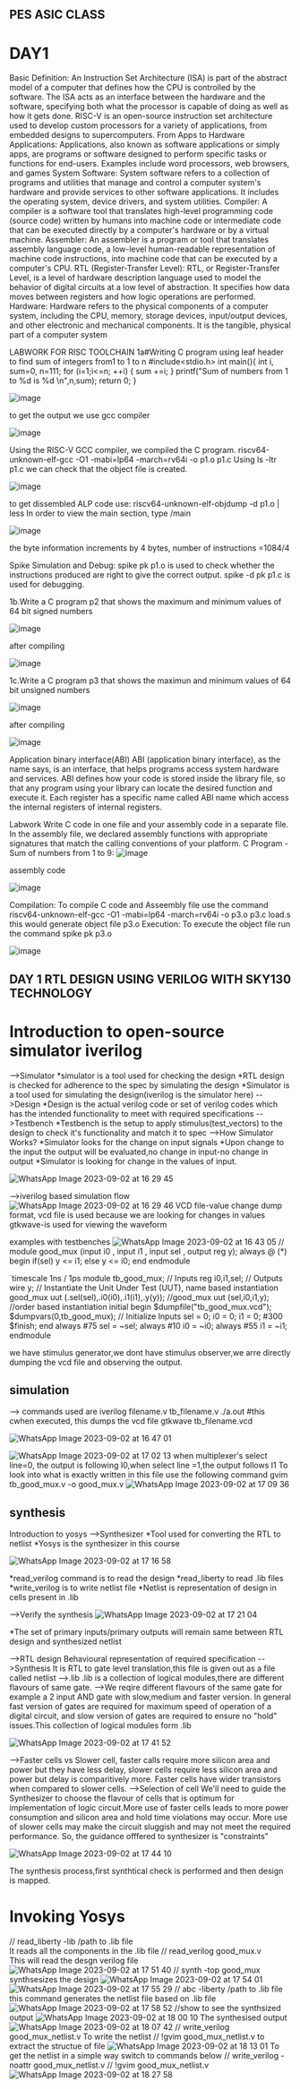 ## PES ASIC CLASS
# DAY1
Basic Definition: An Instruction Set Architecture (ISA) is part of the abstract model of a computer that defines how the CPU is controlled by the software. The ISA acts as an interface between the hardware and the software, specifying both what the processor is capable of doing as well as how it gets done.
RISC-V is an open-source instruction set architecture used to develop custom processors for a variety of applications, from embedded designs to supercomputers. From Apps to Hardware
Applications: Applications, also known as software applications or simply apps, are programs or software designed to perform specific tasks or functions for end-users. Examples include word processors, web browsers, and games
System Software: System software refers to a collection of programs and utilities that manage and control a computer system's hardware and provide services to other software applications. It includes the operating system, device drivers, and system utilities.
Compiler: A compiler is a software tool that translates high-level programming code (source code) written by humans into machine code or intermediate code that can be executed directly by a computer's hardware or by a virtual machine.
Assembler: An assembler is a program or tool that translates assembly language code, a low-level human-readable representation of machine code instructions, into machine code that can be executed by a computer's CPU.
RTL (Register-Transfer Level): RTL, or Register-Transfer Level, is a level of hardware description language used to model the behavior of digital circuits at a low level of abstraction. It specifies how data moves between registers and how logic operations are performed.
Hardware: Hardware refers to the physical components of a computer system, including the CPU, memory, storage devices, input/output devices, and other electronic and mechanical components. It is the tangible, physical part of a computer system

LABWORK FOR RISC TOOLCHAIN
1a#Writing C program using leaf header to find sum of integers from1 to 1 to n
 #include<stdio.h>
 int main(){
   int i, sum=0, n=111;
   for (i=1;i<=n; ++i) {
   sum +=i;
   } 
  printf("Sum of numbers from 1 to %d is %d \n",n,sum);
 return 0;
  }

![image](https://github.com/pavithra7369/asic/assets/143084423/8ea3e3ed-bccb-4517-be05-5d4939c223be)

 to get the output we use gcc compiler
 
 ![image](https://github.com/pavithra7369/asic/assets/143084423/91ac5138-57b9-4b6b-b08a-4c840ae1a881)
 
Using the RISC-V GCC compiler, we compiled the C program. riscv64-unknown-elf-gcc -O1 -mabi=lp64 -march=rv64i -o p1.o p1.c Using ls -ltr p1.c we can check that the object file is created.

![image](https://github.com/pavithra7369/asic/assets/143084423/93da6b2c-c8a3-46e8-8faa-8b6a0f76788a)

to get dissembled ALP code use: riscv64-unknown-elf-objdump -d p1.o | less
In order to view the main section, type /main

![image](https://github.com/pavithra7369/asic/assets/143084423/b9202056-49b6-412d-b58f-2c640ff17033)

the byte information increments by 4 bytes,
number of instructions =1084/4

Spike Simulation and Debug: spike pk p1.o is used to check whether the instructions produced are right to give the correct output.
spike -d pk p1.c is used for debugging.

1b.Write a C program p2 that shows the maximum and minimum values of 64 bit signed numbers

![image](https://github.com/pavithra7369/asic/assets/143084423/70ea471f-02f6-4412-9b1f-7953d2bac52c)

after compiling

![image](https://github.com/pavithra7369/asic/assets/143084423/675cb8c6-e0f2-4da9-8450-2a62243a167d)

1c.Write a C program p3 that shows the maximun and minimum values of 64 bit unsigned numbers

![image](https://github.com/pavithra7369/asic/assets/143084423/585f71cf-bbfe-4025-b04a-803f9a7ab667)

after compiling

![image](https://github.com/pavithra7369/asic/assets/143084423/ca7c3286-7a23-4de3-b32c-e20328e58f13)


Application binary interface(ABI)
ABI (application binary interface), as the name says, is an interface, that helps programs access system hardware and services.
ABI defines how your code is stored inside the library file, so that any program using your library can locate the desired function and execute it.
Each register has a specific name called ABI name which access the internal registers of internal registers.

Labwork
Write C code in one file and your assembly code in a separate file. In the assembly file, we declared assembly functions with appropriate signatures that match the calling conventions of your platform.
C Program - Sum of numbers from 1 to 9:
![image](https://github.com/pavithra7369/asic/assets/143084423/ffeb1c5f-fac0-45b2-bf37-2abefc7f3a5f)

assembly code

![image](https://github.com/pavithra7369/asic/assets/143084423/b94e6ba2-d773-4b2b-97ba-545858901e97)

Compilation: To compile C code and Asseembly file use the command
riscv64-unknown-elf-gcc -O1 -mabi=lp64 -march=rv64i -o p3.o p3.c load.s this would generate object file p3.o
Execution: To execute the object file run the command spike pk p3.o

![image](https://github.com/pavithra7369/asic/assets/143084423/a296774b-3f68-4b6c-a2f0-a8cc4f064c02)


## DAY 1 RTL DESIGN USING VERILOG WITH SKY130 TECHNOLOGY
# **Introduction to open-source simulator iverilog**
-->Simulator
   *simulator is a tool used for checking the design
   *RTL design is checked for adherence to the spec by simulating the design
   *Simulator is a tool used for simulating the design(iverilog is the simulator here)
-->Design
   *Design is the actual verilog code or set of verilog codes which has the intended functionality to meet with required specifications
-->Testbench
     *Testbench is the setup to apply stimulus(test_vectors) to the design to check it's functionality and match it to spec
-->How Simulator Works?
   *Simulator looks for the change on input signals
   *Upon change to the input the output will be evaluated,no change in input-no change in output
   *Simulator is looking for change in the values of input.
   
   ![WhatsApp Image 2023-09-02 at 16 29 45](https://github.com/pavithra7369/asic/assets/143084423/621d6e08-28d5-4e9e-9b27-99340d98eb39)

 -->iverilog based simulation flow
 ![WhatsApp Image 2023-09-02 at 16 29 46](https://github.com/pavithra7369/asic/assets/143084423/5f5a8767-af09-4633-8363-4813dfe20400)
  VCD file-value change dump format, vcd file is used because we are looking for changes in values
  gtkwave-is used for viewing the waveform
  
  examples with testbenches
  ![WhatsApp Image 2023-09-02 at 16 43 05](https://github.com/pavithra7369/asic/assets/143084423/f358224b-06af-4b64-9e21-846920cab8aa)
 // module good_mux (input i0 , input i1 , input sel , output reg y); 
	always @ (*)
	begin
		if(sel)
		y <= i1;
		else 
		y <= i0;
	end
endmodule


`timescale 1ns / 1ps
module tb_good_mux;
// Inputs
reg i0,i1,sel;
// Outputs
wire y;
  		// Instantiate the Unit Under Test (UUT), name based instantiation
	good_mux uut (.sel(sel),.i0(i0),.i1(i1),.y(y));
	//good_mux uut (sel,i0,i1,y);  //order based instantiation
initial begin
	$dumpfile("tb_good_mux.vcd");
	$dumpvars(0,tb_good_mux);
	// Initialize Inputs
	sel = 0;
	i0 = 0;
	i1 = 0;
	#300 $finish;
end
always #75 sel = ~sel;
always #10 i0 = ~i0;
always #55 i1 = ~i1;
endmodule

we have stimulus generator,we dont have stimulus observer,we arre directly dumping the vcd file and observing the output.

## simulation
--> commands used are
 iverilog filename.v tb_filename.v
./a.out      #this cwhen executed, this dumps the vcd file
 gtkwave tb_filename.vcd
 
![WhatsApp Image 2023-09-02 at 16 47 01](https://github.com/pavithra7369/asic/assets/143084423/c70b5b97-cbee-4720-8392-00adf48a804e)

![WhatsApp Image 2023-09-02 at 17 02 13](https://github.com/pavithra7369/asic/assets/143084423/99377cec-3618-4696-9820-52b74b68dd5c)
when multiplexer's select line=0, the output is following I0,when select line =1,the output follows I1
To look into what is exactly written in this file use the following command
gvim tb_good_mux.v -o good_mux.v
![WhatsApp Image 2023-09-02 at 17 09 36](https://github.com/pavithra7369/asic/assets/143084423/c79ddabd-79a4-400d-af11-e79a2ef75a82)


## synthesis
  Introduction to yosys
-->Synthesizer
  *Tool used for converting the RTL to netlist
  *Yosys is the synthesizer in this course

![WhatsApp Image 2023-09-02 at 17 16 58](https://github.com/pavithra7369/asic/assets/143084423/85768ab1-2d4d-4f61-aba8-ba40aa572a16)

*read_verilog command is to read the design
*read_liberty to read .lib files
*write_verilog is to write netlist file
*Netlist is representation of design in cells present in .lib

-->Verify the synthesis
![WhatsApp Image 2023-09-02 at 17 21 04](https://github.com/pavithra7369/asic/assets/143084423/d342605e-586e-450b-94fb-5868e3f1c2ac)

*The set of primary inputs/primary outputs will remain same between RTL design and synthesized netlist

-->RTL design 
Behavioural representation of required specification
-->Synthesis
 It is RTL to gate level translation,this file is given out as a file called netlist
-->.lib
.lib is a collection of logical modules,there are different flavours of same gate.
-->We reqire different flavours of the same gate for example a 2 input AND gate with slow,medium and faster version.
In general fast version of gates are required for maximum speed of operation of a digital circuit, and slow version of gates are required to 
ensure no "hold" issues.This collection of logical modules form .lib

![WhatsApp Image 2023-09-02 at 17 41 52](https://github.com/pavithra7369/asic/assets/143084423/1bab7205-351f-48d9-85ec-84f70c8a9a4e)

-->Faster cells vs Slower cell, faster calls require more silicon area and power but they have less delay, slower cells require less silicon area and power but delay is comparitively more. Faster cells have wider transistors when compared to slower cells.
-->Selection of cell
  We'll need to guide the Synthesizer to choose the flavour of cells that is optimum for implementation of logic circuit.More use of faster cells leads to more power consumption and silicon area and hold time violations may occur. More use of slower cells may make the circuit sluggish and may not meet the required performance.
So, the guidance offfered to synthesizer is "constraints"

![WhatsApp Image 2023-09-02 at 17 44 10](https://github.com/pavithra7369/asic/assets/143084423/963b38ca-3b0c-4570-b652-fb0ce33825d8)

The synthesis process,first synthtical check is performed and then design is mapped.

# Invoking Yosys 
// read_liberty -lib /path to .lib file    
It reads all the components in the .lib file
// read_verilog good_mux.v   
This will read the desgn verilog file
![WhatsApp Image 2023-09-02 at 17 51 40](https://github.com/pavithra7369/asic/assets/143084423/b0ce7301-3007-47b8-a480-182030b2df60)
// synth -top good_mux    
synthsesizes the design
![WhatsApp Image 2023-09-02 at 17 54 01](https://github.com/pavithra7369/asic/assets/143084423/ebbf93c5-eb31-427d-b99d-60e83b117e17)
![WhatsApp Image 2023-09-02 at 17 55 29](https://github.com/pavithra7369/asic/assets/143084423/58e64428-4511-4b21-9b31-9fff3e6b96b4)
// abc -liberty /path to .lib file 
this command generates the netlist file based on .lib file
![WhatsApp Image 2023-09-02 at 17 58 52](https://github.com/pavithra7369/asic/assets/143084423/52a3ca14-8519-4dcc-bcb7-616dc622a687)
//show 
to see the synthsized output
![WhatsApp Image 2023-09-02 at 18 00 10](https://github.com/pavithra7369/asic/assets/143084423/01f0240e-3397-41ed-9607-2f30f85aeb41)
The synthesised output
 ![WhatsApp Image 2023-09-02 at 18 07 42](https://github.com/pavithra7369/asic/assets/143084423/787c7a51-cc1c-4f65-82dd-93eaba24766a)
// write_verilog good_mux_netlist.v
   To write the netlist
// !gvim good_mux_netlist.v
to extract the structue of file
![WhatsApp Image 2023-09-02 at 18 13 01](https://github.com/pavithra7369/asic/assets/143084423/55d90739-f6dc-4967-9a50-068965a5e167)
To get the netlist in a simple way switch to commands below
// write_verilog -noattr good_mux_netlist.v
// !gvim good_mux_netlist.v
![WhatsApp Image 2023-09-02 at 18 27 58](https://github.com/pavithra7369/asic/assets/143084423/2d62b0ed-9192-4699-b355-4301ac24fe3d)





























